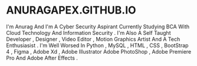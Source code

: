 # ANURAGAPEX.GITHUB.IO
I'm Anurag And I'm A Cyber Security Aspirant Currently Studying BCA With Cloud Technology And Information Security . I'm Also A Self Taught Developer , Designer , Video Editor , Motion Graphics Artist And A Tech Enthusiasist . I'm Well Worsed In Python , MySQL , HTML , CSS , BootStrap 4 , Figma , Adobe Xd , Adobe Illustrator Adobe PhotoShop , Adobe Premiere Pro And Adobe After Effects .
